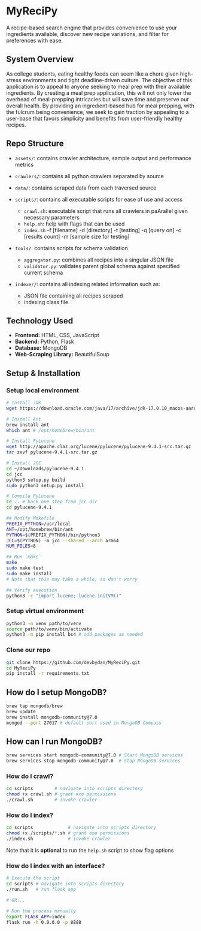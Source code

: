 # MyReciPy
A recipe-based search engine that provides convenience to use your ingredients available, discover new recipe variations, and filter for preferences with ease.

## System Overview
As college students, eating healthy foods can seem like a chore given high-stress environments and tight deadline-driven culture. The objective of this application is to appeal to anyone seeking to meal prep with their available ingredients. By creating a meal prep application, this will not only lower the overhead of meal-prepping intricacies but will save time and preserve our overall health. By providing an ingredient-based hub for meal prepping, with the fulcrum being convenience, we seek to gain traction by appealing to a user-base that favors simplicity and benefits from user-friendly healthy recipes.

## Repo Structure
- `assets/`: contains crawler architecture, sample output and performance metrics

- `crawlers/`: contains all python crawlers separated by source

- `data/`: contains scraped data from each traversed source

- `scripts/`: contains all executable scripts for ease of use and access
    - `crawl.sh`: executable script that runs all crawlers in paArallel given necessary parameters
    - `help.sh`: help with flags that can be used
    - `index.sh` -f [filename] -d [directory] -t [testing] -q [query on] -c [results count] -m [sample size for testing]
- `tools/`: contains scripts for schema validation
    - `aggregator.py`: combines all recipes into a singular JSON file
    - `validator.py`: validates parent global schema against specified current schema
- `indexer/`: contains all indexing related information such as:
    - JSON file containing all recipes scraped
    - indexing class file

## Technology Used
- **Frontend:** HTML, CSS, JavaScript
- **Backend:** Python, Flask
- **Database:** MongoDB
- **Web-Scraping Library:** BeautifulSoup

## Setup & Installation

### Setup local environment
```bash
# Install JDK
wget https://download.oracle.com/java/17/archive/jdk-17.0.10_macos-aarch64_bin.dmg

# Install Ant
brew install ant
which ant # /opt/homebrew/bin/ant

# Install PyLucene
wget http://apache.claz.org/lucene/pylucene/pylucene-9.4.1-src.tar.gz
tar zxvf pylucene-9.4.1-src.tar.gz

# Install JCC
cd ~/Downloads/pylucene-9.4.1
cd jcc
python3 setup.py build
sudo python3 setup.py install

# Compile PyLucene
cd .. # back one step from jcc dir
cd pylucene-9.4.1

## Modify Makefile
PREFIX_PYTHON=/usr/local
ANT=/opt/homebrew/bin/ant
PYTHON=$(PREFIX_PYTHON)/bin/python3
JCC=$(PYTHON) -m jcc --shared --arch arm64
NUM_FILES=8

## Run `make`
make
sudo make test
sudo make install
# Note that this may take a while, so don't worry

## Verify execution
python3 -c "import lucene; lucene.initVM()"
```

### Setup virtual environment
```bash
python3 -m venv path/to/venv
source path/to/venv/bin/activate
python3 -m pip install bs4 # add packages as needed
```

### Clone our repo
```bash
git clone https://github.com/devbydan/MyReciPy.git
cd MyReciPy
pip install -r requirements.txt
```

## How do I setup MongoDB?
```bash
brew tap mongodb/brew
brew update
brew install mongodb-community@7.0
mongod --port 27017 # default port used in MongoDB Compass
```

## How can I run MongoDB?
```bash
brew services start mongodb-community@7.0 # Start MongoDB services
brew services stop mongodb-community@7.0  # Stop MongoDB services
```

### How do I crawl?
```bash
cd scripts        # navigate into scripts directory
chmod +x crawl.sh # grant exe permissions
./crawl.sh        # invoke crawler
```

### How do I index?
```bash
cd scripts             # navigate into scripts directory
chmod +x /scripts/*.sh # grant exe permissions
./index.sh             # invoke crawler
```
Note that it is **optional** to run the ```help.sh``` script to show flag options

### How do I index with an interface?
```bash
# Execute the script
cd scripts # navigate into scripts directory
./run.sh   # run flask app

# OR...

# Run the process manually
export FLASK_APP=index
flask run -h 0.0.0.0 -p 8888
```
